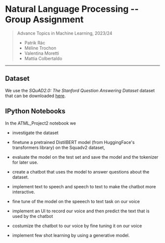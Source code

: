 # Natural Language Processing -- Group Assignment
> Advance Topics in Machine Learning, 2023/24
> - Patrik Rác
> - Méline Trochon
> - Valentina Moretti
> - Mattia Colbertaldo

---

## Dataset
We use the *SQuAD2.0: The Stanford Question Answering Dataset* dataset that can be downloaded [here](https://rajpurkar.github.io/SQuAD-explorer/).


## IPython Notebooks

In the ATML_Project2 notebook we

* investigate the dataset

* finetune a pretrained DistilBERT model (from HuggingFace's transformers library) on the Squadv2 dataset,

* evaluate the model on the test set and save the model and the tokenizer for later use.
 
* create a chatbot that uses the model to answer questions about the dataset.

* implement text to speech and speech to text to make the chatbot more interactive.

* fine tune of the model on the speeech to text task on our voice

* implement an UI to record our voice and then predict the text that is used by the chatbot

* costumize the chatbot to our voice by fine tuning it on our voice

* implement few shot learning by using a generative model.




